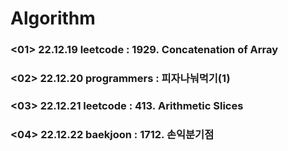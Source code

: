 # Algorithm

### <01> 22.12.19 leetcode : 1929. Concatenation of Array
### <02> 22.12.20 programmers : 피자나눠먹기(1)
### <03> 22.12.21 leetcode : 413. Arithmetic Slices
### <04> 22.12.22 baekjoon : 1712. 손익분기점
